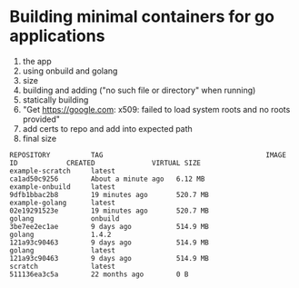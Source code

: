 # Building minimal containers for go applications

1. the app
2. using onbuild and golang
3. size
4. building and adding ("no such file or directory" when running)
5. statically building
6. "Get https://google.com: x509: failed to load system roots and no roots provided"
7. add certs to repo and add into expected path
8. final size

```
REPOSITORY          TAG                                        IMAGE ID            CREATED              VIRTUAL SIZE
example-scratch     latest                                     ca1ad50c9256        About a minute ago   6.12 MB
example-onbuild     latest                                     9dfb1bbac2b8        19 minutes ago       520.7 MB
example-golang      latest                                     02e19291523e        19 minutes ago       520.7 MB
golang              onbuild                                    3be7ee2ec1ae        9 days ago           514.9 MB
golang              1.4.2                                      121a93c90463        9 days ago           514.9 MB
golang              latest                                     121a93c90463        9 days ago           514.9 MB
scratch             latest                                     511136ea3c5a        22 months ago        0 B
```
